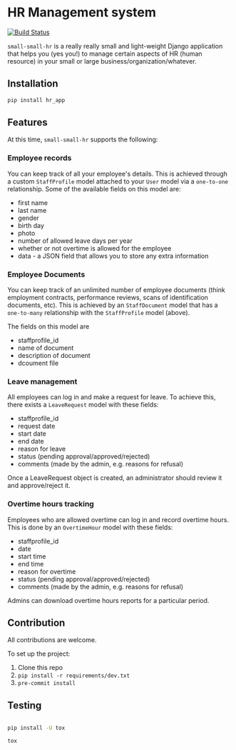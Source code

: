 # HR Management system

[![Build Status](https://travis-ci.org/moshthepitt/small-small-hr.svg?branch=master)](https://travis-ci.org/moshthepitt/small-small-hr)

`small-small-hr` is a really really small and light-weight Django application that helps you (yes you!) to manage certain aspects of HR (human resource) in your small or large business/organization/whatever.

## Installation

```sh
pip install hr_app
```

## Features

At this time, `small-small-hr` supports the following:

### Employee records

You can keep track of all your employee's details.  This is achieved through a custom `StaffProfile` model attached to your `User` model via a `one-to-one` relationship.  Some of the available fields on this model are:

* first name
* last name
* gender
* birth day
* photo
* number of allowed leave days per year
* whether or not overtime is allowed for the employee
* data - a JSON field that allows you to store any extra information

### Employee Documents

You can keep track of an unlimited number of employee documents (think employment contracts, performance reviews, scans of identification documents, etc).  This is achieved by an `StaffDocument` model that has a `one-to-many` relationship with the `StaffProfile` model (above).

The fields on this model are

* staffprofile_id
* name of document
* description of document
* dcoument file

### Leave management

All employees can log in and make a request for leave.  To achieve this, there exists a `LeaveRequest` model with these fields:

* staffprofile_id
* request date
* start date
* end date
* reason for leave
* status (pending approval/approved/rejected)
* comments (made by the admin, e.g. reasons for refusal)

Once a LeaveRequest object is created, an administrator should review it and approve/reject it.

### Overtime hours tracking

Employees who are allowed overtime can log in and record overtime hours.  This is done by an `OvertimeHour` model with these fields:

* staffprofile_id
* date
* start time
* end time
* reason for overtime
* status (pending approval/approved/rejected)
* comments (made by the admin, e.g. reasons for refusal)

Admins can download overtime hours reports for a particular period.

## Contribution

All contributions are welcome.

To set up the project:

1. Clone this repo
2. `pip install -r requirements/dev.txt`
3. `pre-commit install`

## Testing

```sh

pip install -U tox

tox
```
